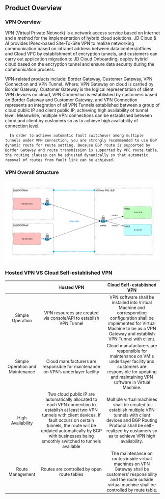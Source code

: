 ## Product Overview

### VPN Overview

VPN (Virtual Private Network) is a network access service based on Internet and a method for the implementation of hybrid cloud solutions. JD Cloud & AI provides IPsec-based Site-To-Site VPN to realize networking communication based on intranet address between data centers/offices and Cloud VPC by establishment of encryption tunnels, and customers can carry out application migration to JD Cloud Onboarding, deploy hybrid cloud based on the encryption tunnel and ensure data security during the communication process.<br/>

VPN-related products include: Border Gateway, Customer Gateway, VPN Connection and VPN Tunnel.
Where: VPN Gateway on cloud is carried by Border Gateway, Customer Gateway is the logical representation of client VPN devices on cloud, VPN Connection is established by customers based on Border Gateway and Customer Gateway, and VPN Connection represents an integration of all VPN Tunnels established between a group of cloud public IP and client public IP, achieving high availability of tunnel level. Meanwhile, multiple VPN connections can be established between cloud and client by customers so as to achieve high availability of connection level.

```
  In order to achieve automatic fault switchover among multiple tunnels under VPN connection, you are strongly recommended to use BGP dynamic route for route setting. Because BGP route is supported by Border Gateway and route transmission is supported by VPC route table, the routing clauses can be adjusted dynamically so that automatic removal of routes from fault link can be achieved.
```

### VPN Overall Structure
![](../../../../image/Networking/VPN/Introduction/product-view.png)



### Hosted VPN VS Cloud Self-established VPN

|  | Hosted VPN | Cloud Self-established VPN |
|:---:|:---:|:---:|
| Simple Operation | VPN resources are created via console/API to establish VPN Tunnel | VPN software shall be installed into Virtual Machine and corresponding configuration shall be implemented for Virtual Machine to be as a VPN Gateway and establish VPN Tunnel with client.      |
| Simple Operation and Maintenance  | Cloud manufacturers are responsible for maintenance on VPN’s underlayer facility | Cloud manufacturers are responsible for maintenance on VM's underlayer facility and customers are responsible for updating and maintaining VPN software in Virtual Machine.             |
| High Availability | Two cloud public IP are automatically allocated to each VPN connection to establish at least two VPN tunnels with client devices. If fault occurs on certain tunnels, the route will be updated automatically by BGP with businesses being smoothly switched to tunnels available | Multiple virtual machines shall be created to establish multiple VPN tunnels with client devices and BGP Routing Protocol shall be self-realized by customers so as to achieve VPN high availability. |
| Route Management | Routes are controlled by open route tables | The maintenance on routes inside virtual machines on VPN Gateway shall be customers’ responsibility and the route outside virtual machine shall be controlled by route table.               |
